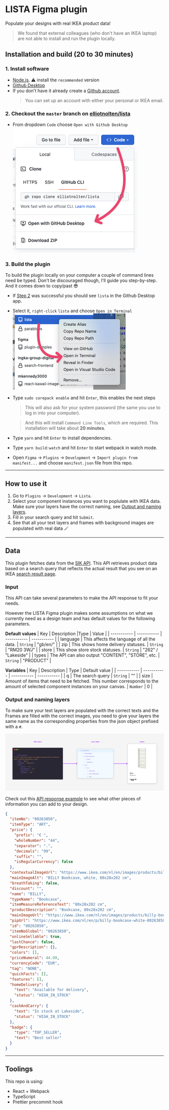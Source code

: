 # LISTA Figma plugin
Populate your designs with real IKEA product data!
> We found that external colleagues (who don't have an IKEA laptop) are not able to install and run the plugin locally.

## Installation and build (20 to 30 minutes)
### 1. Install software
* [Node.js](https://nodejs.org/en/). ⚠️ install the `recommended` version
* [Github Desktop](https://docs.github.com/en/desktop/installing-and-configuring-github-desktop/installing-and-authenticating-to-github-desktop/installing-github-desktop)
* If you don't have it already create a [Github account](https://github.com/signup).
  > You can set up an account with either your personal or IKEA email.

### 2. Checkout the `master` branch on [elliotnolten/lista](https://github.com/elliotnolten/lista)
* From dropdown `Code` choose `Open with Github Desktop`
![Where to find "Open with Github Desktop"](images/github-example.png)

### 3. Build the plugin
To build the plugin locally on your computer a couple of command lines need be typed. Don't be discouraged though, I'll guide you step-by-step. And it comes down to copy/past 😎
* If [Step 2](#2-checkout-the-master-branch-on-elliotnoltenlistahttpsgithubcomelliotnoltenlista) was successful you should see `lista` in the Github Desktop app.
* Select it, `right-click` `lista` and choose `Open in Terminal`
![How to "Open Terminal"](images/github-desktop-terminal.png)
* Type `sudo corepack enable` and hit `Enter`, this enables the next steps
  > This will also ask for your system password (the same you use to log in into your computer).
  
  > And this will install `Command Line Tools`, which are required. This installation will take about **20 minutes**.

* Type `yarn` and hit `Enter` to install dependencies.
* Type `yarn build:watch` and hit `Enter` to start webpack in watch mode.
* Open `Figma` -> `Plugins` -> `Development` -> `Import plugin from manifest...` and choose `manifest.json` file from this repo.

---

## How to use it
1. Go to `Plugins` -> `Development` -> `Lista`.
2. Select your component instances you want to poplulate with IKEA data. Make sure your layers have the correct naming, see [Output and naming layers](#output-and-naming-layers).
3. Fill in your search query and hit `Submit`.
4. See that all your text layers and frames with background images are populated with real data 🪄

---

## Data
This plugin fetches data from the [SIK API](https://sik-debug-dot-ikea-search-data.ew.r.appspot.com/index.html).
This API retrieves product data based on a search query that reflects the actual result that you see on an IKEA [search result page](https://www.ikea.com/nl/en/search/products/?q=billy).

### Input
This API can take several parameters to make the API response to fit your needs.

However the LISTA Figma plugin makes some assumptions on what we currently need as a design team and has default values for the following parameters.

**Default values**
| Key | Description |Type | Value |
| ----------- | ----------- | ----------- | ----------- |
| language | This affects the language of all the data. | `String` | "gb/en/" |
| zip | This shows home delivery statuses. | `String` | "RM20 3WJ" |
| store | This show store stock statuses. | `String` | "262" / "Lakeside" |
| types | The API can also output "CONTENT", "STORE", etc. | `String` | "PRODUCT" |

**Variables**
| Key | Description | Type | Default value |
| ----------- | ----------- | ----------- | ----------- |
| q | The search query | `String` | "" |
| size | Amount of items that need to be fetched. This number corresponds to the amount of selected component instances on your canvas. | `Number` | 0 |

### Output and naming layers
To make sure your text layers are populated with the correct texts and the Frames are filled with the correct images, you need to give your layers the same name as the corresponding properties from the json object prefixed with a `#`.

![From JSON object to layer names to populated text layers and frames with image backgrounds.](/images/data-example.png)

Check out this [API response example](https://sik.search.blue.cdtapps.com/nl/en/search-result-page?q=billy&types=PRODUCT) to see what other pieces of information you can add to your design.

```json
{
  "itemNo": "00263850",
  "itemType": "ART",
  "price": {
    "prefix": "€ ",
    "wholeNumber": "44",
    "separator": ".",
    "decimals": "99",
    "suffix": "",
    "isRegularCurrency": false
  },
  "contextualImageUrl": "https://www.ikea.com/nl/en/images/products/billy-bookcase-white__1051924_pe845813_s5.jpg",
  "mainImageAlt": "BILLY Bookcase, white, 80x28x202 cm",
  "breathTaking": false,
  "discount": "",
  "name": "BILLY",
  "typeName": "Bookcase",
  "itemMeasureReferenceText": "80x28x202 cm",
  "productDescription": "Bookcase, 80x28x202 cm",
  "mainImageUrl": "https://www.ikea.com/nl/en/images/products/billy-bookcase-white__0625599_pe692385_s5.jpg",
  "pipUrl": "https://www.ikea.com/nl/en/p/billy-bookcase-white-00263850/",
  "id": "00263850",
  "itemNoGlobal": "00263850",
  "onlineSellable": true,
  "lastChance": false,
  "gprDescription": {},
  "colors": [],
  "priceNumeral": 44.99,
  "currencyCode": "EUR",
  "tag": "NONE",
  "quickFacts": [],
  "features": [],
  "homeDelivery": {
    "text": "Available for delivery",
    "status": "HIGH_IN_STOCK"
  },
  "cashAndCarry": {
    "text": "In stock at Lakeside",
    "status": "HIGH_IN_STOCK"
  },
  "badge": {
    "type": "TOP_SELLER",
    "text": "Best seller"
  }
}
```

---

## Toolings
This repo is using:
* React + Webpack
* TypeScript
* Prettier precommit hook
